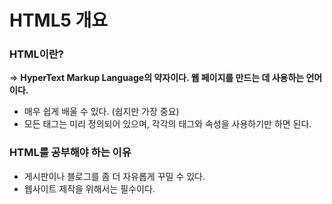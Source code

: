 # HTML5 개요

### HTML이란?

=> **HyperText Markup Language의 약자이다. 웹 페이지를 만드는 데 사용하는 언어이다.**

* 매우 쉽게 배울 수 있다. (쉽지만 가장 중요)
* 모든 태그는 미리 정의되어 있으며, 각각의 태그와 속성을 사용하기만 하면 된다.



### HTML를 공부해야 하는 이유

* 게시판이나 블로그를 좀 더 자유롭게 꾸밀 수 있다.
* 웹사이트 제작을 위해서는 필수이다.






